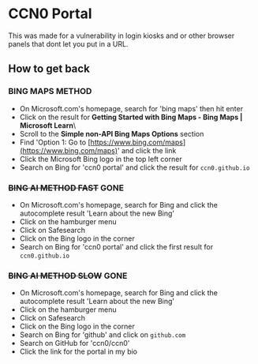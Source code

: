 # CCN0 Portal

This was made for a vulnerability in login kiosks and or other browser panels that dont let you put in a URL.

## How to get back

### BING MAPS METHOD

* On Microsoft.com's homepage, search for 'bing maps' then hit enter
* Click on the result for **Getting Started with Bing Maps - Bing Maps | Microsoft Learn**\
* Scroll to the **Simple non-API Bing Maps Options** section
* Find 'Option 1: Go to [https://www.bing.com/maps](https://www.bing.com/maps)' and click the link
* Click the Microsoft Bing logo in the top left corner
* Search on Bing for 'ccn0 portal' and click the result for `ccn0.github.io`

### ~~BING AI METHOD FAST~~ GONE

* On Microsoft.com's homepage, search for Bing and click the autocomplete result 'Learn about the new Bing'
* Click on the hamburger menu
* Click on Safesearch
* Click on the Bing logo in the corner
* Search on Bing for 'ccn0 portal' and click the first result for `ccn0.github.io`

### ~~BING AI METHOD SLOW~~ GONE

* On Microsoft.com's homepage, search for Bing and click the autocomplete result 'Learn about the new Bing'
* Click on the hamburger menu
* Click on Safesearch
* Click on the Bing logo in the corner
* Search on Bing for 'github' and click on `github.com`
* Search on GitHub for 'ccn0/ccn0'
* Click the link for the portal in my bio
